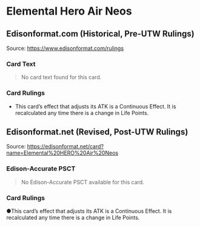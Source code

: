 # Elemental Hero Air Neos

## Edisonformat.com (Historical, Pre-UTW Rulings)

Source: https://www.edisonformat.com/rulings

### Card Text

> No card text found for this card.

### Card Rulings

*   This card’s effect that adjusts its ATK is a Continuous Effect. It is recalculated any time there is a change in Life Points.

## Edisonformat.net (Revised, Post-UTW Rulings)

Source: https://edisonformat.net/card?name=Elemental%20HERO%20Air%20Neos

### Edison-Accurate PSCT

> No Edison-Accurate PSCT available for this card.

### Card Rulings

●This card’s effect that adjusts its ATK is a Continuous Effect. It is recalculated any time there is a change in Life Points.
            